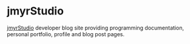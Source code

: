 # jmyrStudio

[jmyrStudio](https://jmyrstudio.github.io) developer blog site
providing programming documentation, personal portfolio, profile and blog post pages.
